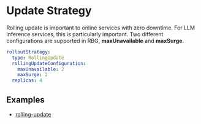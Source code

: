 # Update Strategy

Rolling update is important to online services with zero downtime. For LLM inference services, this is particularly
important. Two different configurations are supported in RBG, **maxUnavailable** and **maxSurge**.

```yaml
rolloutStrategy:
  type: RollingUpdate
  rollingUpdateConfiguration:
    maxUnavailable: 2
    maxSurge: 2
  replicas: 4
```

## Examples
- [rolling-update](../../examples/base/rolling-update.yaml)
